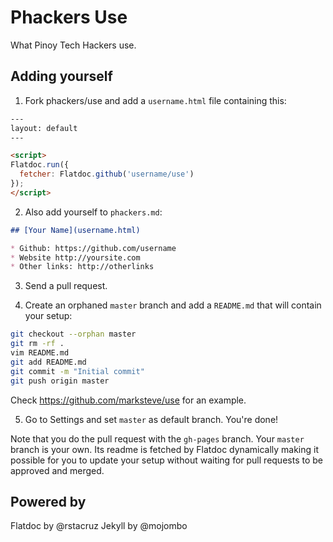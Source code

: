 # Phackers Use

What Pinoy Tech Hackers use.

## Adding yourself

1. Fork phackers/use and add a `username.html` file containing this:

  ```html
  ---
  layout: default
  ---

  <script>
  Flatdoc.run({
    fetcher: Flatdoc.github('username/use')
  });
  </script>
  ```

2. Also add yourself to `phackers.md`:

  ```markdown
  ## [Your Name](username.html)

  * Github: https://github.com/username
  * Website http://yoursite.com
  * Other links: http://otherlinks
  ```

3. Send a pull request.

4. Create an orphaned `master` branch and add a `README.md` that will contain your setup:

  ```bash
  git checkout --orphan master
  git rm -rf .
  vim README.md
  git add README.md
  git commit -m "Initial commit"
  git push origin master
  ```

  Check https://github.com/marksteve/use for an example.

5. Go to Settings and set `master` as default branch. You're done!

Note that you do the pull request with the `gh-pages` branch. Your `master`
branch is your own. Its readme is fetched by Flatdoc dynamically making it
possible for you to update your setup without waiting for pull requests to be
approved and merged.

## Powered by

Flatdoc by @rstacruz
Jekyll by @mojombo
